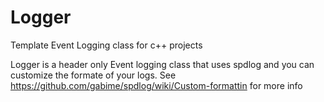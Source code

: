 # Logger
Template Event Logging class for c++ projects

Logger is a header only Event logging class that uses spdlog and you can customize the formate of your logs. 
See https://github.com/gabime/spdlog/wiki/Custom-formattin for more info
